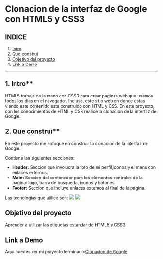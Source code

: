 # Clonacion de la interfaz de Google con HTML5 y CSS3

## **INDICE**

1. [Intro](#)
2. [Que construi](#)
3. [Objetivo del proyecto](#)
4. [Link a Demo](#)

****

## 1. Intro**

HTML5 trabaja de la mano con CSS3 para crear paginas web que usamos todos los dias en el navegador. Incluso, este sitio web en donde estas viendo este contenido esta construido con HTML y CSS. En este proyecto, con los conocimientos de HTML y CSS realice la clonacion de la interfaz de Google.

## 2. Que construi**

En este proyecto me enfoque en construir la clonacion de la interfaz de Google.

Contiene las siguientes secciones:

* **Header:** Seccion que involucra la foto de mi perfil,iconos y el menu con enlaces externos.
* **Main:** Seccion del contenedor para los elementos centrales de la pagina: logo, barra de busqueda, iconos y botones.
* **Footer:** Seccion que incluye enlaces externos al final de la pagina.

Las tecnologias que utilice son: 
<img src="https://img.shields.io/badge/HTML5-E34F26?style=for-the-badge&logo=html5&logoColor=white" />
<img src="https://img.shields.io/badge/CSS3-1572B6?style=for-the-badge&logo=css3&logoColor=white" />

## Objetivo del proyecto 
Aprender a utilizar las etiquetas estandar de HTML5 y CSS3.

## Link a Demo 
Aqui puedes ver mi proyecto terminado:[Clonacion de Google](#)



